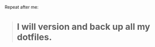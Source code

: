 Repeat after me: 

> I will version and back up all my dotfiles.
> ===========================================
